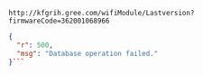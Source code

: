`http://kfgrih.gree.com/wifiModule/Lastversion?firmwareCode=362001068966`

```json
{
  "r": 500,
  "msg": "Database operation failed."
}```